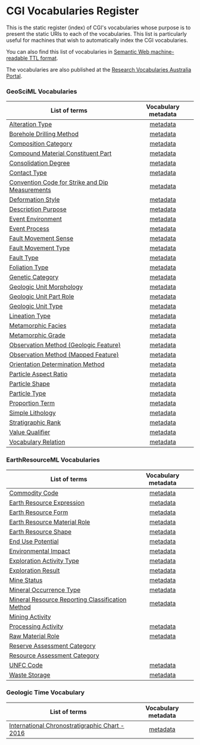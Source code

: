 # CGI Vocabularies Register
This is the static register (index) of CGI's vocabularies whose purpose is to present the static URIs to each of the vocabularies. This list is particularly useful for machines that wish to automatically index the CGI vocabularies.

You can also find this list of vocabularies in [Semantic Web machine-readable TTL format](http://resource.geosciml.org/def/voc/?_format=text/turtle).

The vocabularies are also published at the [Research Vocabularies Australia Portal](https://vocabs.ands.org.au/search/#!/?q=&p=1&publisher=CGI%20Geoscience%20Terminology%20Working%20Group).

### GeoSciML Vocabularies

List of terms  | Vocabulary metadata  | 
 ------------ | :-----------: |
[Alteration Type](http://vocabs.ga.gov.au/cgi/sissvoc/alteration-type/concept.html?_pageSize=50&_page=0&_view=concept&_sort=prefLabel) | [metadata](http://resource.geosciml.org/classifierscheme/cgi/2016.01/alterationtype) |
[Borehole Drilling Method](http://vocabs.ga.gov.au/cgi/sissvoc/borehole-drilling-method/concept.html?_pageSize=50&_page=0&_view=concept&_sort=prefLabel)   |  [metadata](http://resource.geosciml.org/classifierscheme/cgi/2016.01/boreholedrillingmethod)    |  
[Composition Category](http://vocabs.ga.gov.au/cgi/sissvoc/composition-category/concept.html?_pageSize=50&_page=0&_view=concept&_sort=prefLabel)   |  [metadata](http://resource.geosciml.org/classifierscheme/cgi/2016.01/compositioncategory)    |
[Compound Material Constituent Part](http://vocabs.ga.gov.au/cgi/sissvoc/compound-material-constituent-part/concept.html?_pageSize=50&_page=0&_view=concept&_sort=prefLabel)   |  [metadata](http://resource.geosciml.org/classifierscheme/cgi/2016.01/compoundmaterialconstituentpartrole)    |
[Consolidation Degree](http://vocabs.ga.gov.au/cgi/sissvoc/consolidation-degree/concept.html?_pageSize=50&_page=0&_view=concept&_sort=prefLabel)   |  [metadata](http://resource.geosciml.org/classifierscheme/cgi/2016.01/consolidationdegree)    |
[Contact Type](http://vocabs.ga.gov.au/cgi/sissvoc/contact-type/concept.html?_pageSize=50&_page=0&_view=concept&_sort=prefLabel) |  [metadata](http://resource.geosciml.org/classifierscheme/cgi/2016.01/contacttype) |
[Convention Code for Strike and Dip Measurements](http://vocabs.ga.gov.au/cgi/sissvoc/convention-code-for-strike-and-dip-measurements/concept.html?_pageSize=50&_page=0&_view=concept&_sort=prefLabel)   |  [metadata](http://resource.geosciml.org/classifierscheme/cgi/2016.01/conventioncode)    |
[Deformation Style](http://vocabs.ga.gov.au/cgi/sissvoc/deformation-style/concept.html?_pageSize=50&_page=0&_view=concept&_sort=prefLabel)   | [metadata](http://resource.geosciml.org/classifierscheme/cgi/2016.01/deformationstyle)    |
[Description Purpose](http://vocabs.ga.gov.au/cgi/sissvoc/description-purpose/concept.html?_pageSize=50&_page=0&_view=concept&_sort=prefLabel)   |  [metadata](http://resource.geosciml.org/classifierscheme/cgi/2016.01/descriptionpurpose)    |
[Event Environment](http://vocabs.ga.gov.au/cgi/sissvoc/event-environment/concept.html?_pageSize=50&_page=0&_view=concept&_sort=prefLabel)   |  [metadata](http://resource.geosciml.org/classifierscheme/cgi/2016.01/eventenvironment)    |
[Event Process](http://vocabs.ga.gov.au/cgi/sissvoc/event-process/concept.html?_pageSize=50&_page=0&_view=concept&_sort=prefLabel)   |  [metadata](http://resource.geosciml.org/classifierscheme/cgi/2016.01/eventprocess)    |
[Fault Movement Sense](http://vocabs.ga.gov.au/cgi/sissvoc/fault-movement-sense/concept.html?_pageSize=50&_page=0&_view=concept&_sort=prefLabel)   |  [metadata](http://resource.geosciml.org/classifierscheme/cgi/2016.01/faultmovementsense)    |
[Fault Movement Type](http://vocabs.ga.gov.au/cgi/sissvoc/fault-movement-type/concept.html?_pageSize=50&_page=0&_view=concept&_sort=prefLabel)   |  [metadata](http://resource.geosciml.org/classifierscheme/cgi/2016.01/faultmovementtype)    |
[Fault Type](http://vocabs.ga.gov.au/cgi/sissvoc/fault-type/concept.html?_pageSize=50&_page=0&_view=concept&_sort=prefLabel)   |  [metadata](http://resource.geosciml.org/classifierscheme/cgi/2016.01/faulttype)    |
[Foliation Type](http://vocabs.ga.gov.au/cgi/sissvoc/foliation-type/concept.html?_pageSize=50&_page=0&_view=concept&_sort=prefLabel)   |  [metadata](http://resource.geosciml.org/classifierscheme/cgi/2016.01/foliationtype)    |
[Genetic Category](http://vocabs.ga.gov.au/cgi/sissvoc/genetic-category/concept.html?_pageSize=50&_page=0&_view=concept&_sort=prefLabel)   |  [metadata](http://resource.geosciml.org/classifierscheme/cgi/2016.01/geneticcategory)    |
[Geologic Unit Morphology](http://vocabs.ga.gov.au/cgi/sissvoc/geologic-unit-morphology/concept.html?_pageSize=50&_page=0&_view=concept&_sort=prefLabel)   |  [metadata](http://resource.geosciml.org/classifierscheme/cgi/2016.01/geologicunitmorphology)    |
[Geologic Unit Part Role](http://vocabs.ga.gov.au/cgi/sissvoc/geologic-unit-part-role/concept.html?_pageSize=50&_page=0&_view=concept&_sort=prefLabel)   |  [metadata](http://resource.geosciml.org/classifierscheme/cgi/2016.01/geologicunitpartrole)    |
[Geologic Unit Type](http://vocabs.ga.gov.au/cgi/sissvoc/geologic-unit-type/concept.html?_pageSize=50&_page=0&_view=concept&_sort=prefLabel)  |[metadata](http://resource.geosciml.org/classifierscheme/cgi/2016.01/geologicunittype) |
[Lineation Type](http://vocabs.ga.gov.au/cgi/sissvoc/lineation-type/concept.html?_pageSize=50&_page=0&_view=concept&_sort=prefLabel) | [metadata](http://resource.geosciml.org/classifierscheme/cgi/2016.01/lineationtype)    |
[Metamorphic Facies](http://vocabs.ga.gov.au/cgi/sissvoc/metamorphic-facies/concept.html?_pageSize=50&_page=0&_view=concept&_sort=prefLabel) |  [metadata](http://resource.geosciml.org/classifierscheme/cgi/2016.01/metamorphicfacies)  |
[Metamorphic Grade](http://vocabs.ga.gov.au/cgi/sissvoc/metamorphic-grade/concept.html?_pageSize=50&_page=0&_view=concept&_sort=prefLabel)   |  [metadata](http://resource.geosciml.org/classifierscheme/cgi/2016.01/metamorphic-grade)   |
[Observation Method (Geologic Feature)](http://vocabs.ga.gov.au/cgi/sissvoc/observation-method-geologic-feature/concept.html?_pageSize=50&_page=0&_view=concept&_sort=prefLabel)   |  [metadata](http://resource.geosciml.org/classifierscheme/cgi/2016.01/geologicfeatureobservationmethod)    |
[Observation Method (Mapped Feature)](http://vocabs.ga.gov.au/cgi/sissvoc/observation-method-mapped-feature/concept.html?_pageSize=50&_page=0&_view=concept&_sort=prefLabel)   |  [metadata](http://resource.geosciml.org/classifierscheme/cgi/2016.01/mappedfeatureobservationmethod)    |
[Orientation Determination Method](http://vocabs.ga.gov.au/cgi/sissvoc/orientation-determination-method/concept.html?_pageSize=50&_page=0&_view=concept&_sort=prefLabel)   |  [metadata](http://resource.geosciml.org/classifierscheme/cgi/2016.01/determinationmethodorientation)    |
[Particle Aspect Ratio](http://vocabs.ga.gov.au/cgi/sissvoc/particle-aspect-ratio/concept.html?_pageSize=50&_page=0&_view=concept&_sort=prefLabel)   |  [metadata](http://resource.geosciml.org/classifierscheme/cgi/2016.01/particleaspectratio)    |
[Particle Shape](http://vocabs.ga.gov.au/cgi/sissvoc/particle-shape/concept.html?_pageSize=50&_page=0&_view=concept&_sort=prefLabel)   |  [metadata](http://resource.geosciml.org/classifierscheme/cgi/2016.01/particleshape)  |
[Particle Type](http://vocabs.ga.gov.au/cgi/sissvoc/particle-type/concept.html?_pageSize=50&_page=0&_view=concept&_sort=prefLabel)   |  [metadata](http://resource.geosciml.org/classifierscheme/cgi/2016.01/particletype)  |
[Proportion Term](http://vocabs.ga.gov.au/cgi/sissvoc/proportion-term/concept.html?_pageSize=50&_page=0&_view=concept&_sort=prefLabel)   |  [metadata](http://resource.geosciml.org/classifierscheme/cgi/2016.01/proportionterm)  |
[Simple Lithology](http://vocabs.ga.gov.au/cgi/sissvoc/simple-lithology/concept.html?_pageSize=50&_page=0&_view=concept&_sort=prefLabel)   |  [metadata](http://resource.geosciml.org/classifierscheme/cgi/2016.01/simplelithology)  |
[Stratigraphic Rank](http://vocabs.ga.gov.au/cgi/sissvoc/stratigraphic-rank/concept.html?_pageSize=50&_page=0&_view=concept&_sort=prefLabel) |[metadata](http://resource.geosciml.org/classifierscheme/cgi/2016.01/stratigraphicrank)  |
[Value Qualifier](http://vocabs.ga.gov.au/cgi/sissvoc/value-qualifier/concept.html?_pageSize=50&_page=0&_view=concept&_sort=prefLabel)   |  [metadata](http://resource.geosciml.org/classifierscheme/cgi/2016.01/valuequalifier)    |
[Vocabulary Relation](http://vocabs.ga.gov.au/cgi/sissvoc/vocabulary-relation/concept.html?_pageSize=50&_page=0&_view=concept&_sort=prefLabel)   |  [metadata](http://resource.geosciml.org/classifierscheme/cgi/2016.01/vocabularyrelation)    ||

### EarthResourceML Vocabularies

List of terms  | Vocabulary metadata  | 
 ------------ | :-----------: | 
[Commodity Code](http://vocabs.ga.gov.au/cgi/sissvoc/commodity-code/concept.html?_pageSize=50&_page=0&_view=concept&_sort=prefLabel)   |  [metadata](http://resource.geosciml.org/classifierscheme/cgi/2016.01/commodity-code)  |
[Earth Resource Expression](http://vocabs.ga.gov.au/cgi/sissvoc/earth-resource-expression/concept.html?_pageSize=50&_page=0&_view=concept&_sort=prefLabel)   |  [metadata](http://resource.geosciml.org/classifierscheme/cgi/2016.01/earth-resource-expression)    |
[Earth Resource Form](http://vocabs.ga.gov.au/cgi/sissvoc/earth-resource-form/concept.html?_pageSize=50&_page=0&_view=concept&_sort=prefLabel)   |  [metadata](http://resource.geosciml.org/classifierscheme/cgi/2016.02/earth-resource-form)    |
[Earth Resource Material Role](http://vocabs.ga.gov.au/cgi/sissvoc/earth-resource-material-role/concept.html?_pageSize=50&_page=0&_view=concept&_sort=prefLabel)   |  [metadata](http://resource.geosciml.org/classifierscheme/cgi/2016.01/earth-resource-material-role)    |
[Earth Resource Shape](http://vocabs.ga.gov.au/cgi/sissvoc/earth-resource-shape/concept.html?_pageSize=50&_page=0&_view=concept&_sort=prefLabel)   |  [metadata](http://resource.geosciml.org/classifierscheme/cgi/2016.01/earth-resource-shape)    |
[End Use Potential](http://vocabs.ga.gov.au/cgi/sissvoc/end-use-potential/concept.html?_pageSize=50&_page=0&_view=concept&_sort=prefLabel)   |  [metadata](http://resource.geosciml.org/classifierscheme/cgi/2016.01/end-use-potential) |
[Environmental Impact](http://vocabs.ga.gov.au/cgi/sissvoc/environmental-impact/concept.html?_pageSize=50&_page=0&_view=concept&_sort=prefLabel)   |  [metadata](http://resource.geosciml.org/classifierscheme/cgi/2016.01/environmental-impact)    |
[Exploration Activity Type](http://vocabs.ga.gov.au/cgi/sissvoc/exploration-activity-type/concept.html?_pageSize=50&_page=0&_view=concept&_sort=prefLabel)   |  [metadata](http://resource.geosciml.org/classifierscheme/cgi/2016.01/exploration-activity-type)    |
[Exploration Result](http://vocabs.ga.gov.au/cgi/sissvoc/exploration-result/concept.html?_pageSize=50&_page=0&_view=concept&_sort=prefLabel)   |  [metadata](http://resource.geosciml.org/classifierscheme/cgi/2016.01/exploration-result)    |
[Mine Status](http://vocabs.ga.gov.au/cgi/sissvoc/mine-status/concept.html?_pageSize=50&_page=0&_view=concept&_sort=prefLabel)   |  [metadata](http://resource.geosciml.org/classifierscheme/cgi/2016.01/mine-status)  |
[Mineral Occurrence Type](http://vocabs.ga.gov.au/cgi/sissvoc/mineral-occurrence-type/concept.html?_pageSize=50&_page=0&_view=concept&_sort=prefLabel)   |  [metadata](http://resource.geosciml.org/classifierscheme/cgi/2016.01/mineral-occurrence-type)    |
[Mineral Resource Reporting Classification Method](http://vocabs.ga.gov.au/cgi/sissvoc/mineral-resource-reporting-classification-method/concept.html?_pageSize=50&_page=0&_view=concept&_sort=prefLabel)   |  [metadata](http://resource.geosciml.org/classifierscheme/cgi/2016.01/mineral-resource-reporting-classification-method)    |
[Mining Activity](http://resource.geosciml.org/classifierscheme/cgi/2016.01/mining-activity)  |
[Processing Activity](http://vocabs.ga.gov.au/cgi/sissvoc/processing-activity/concept.html?_pageSize=50&_page=0&_view=concept&_sort=prefLabel)  |[metadata](http://resource.geosciml.org/classifierscheme/cgi/2016.01/processing-activity) |
[Raw Material Role](http://vocabs.ga.gov.au/cgi/sissvoc/raw-material-role/concept.html?_pageSize=50&_page=0&_view=concept&_sort=prefLabel)   |  [metadata](http://resource.geosciml.org/classifierscheme/cgi/2016.01/raw-material-role) |
[Reserve Assessment Category](http://resource.geosciml.org/classifierscheme/cgi/2016.01/reserve-assessment-category)|
[Resource Assessment Category](http://resource.geosciml.org/classifierscheme/cgi/2016.01/resource-assessment-category) |
[UNFC Code](http://vocabs.ga.gov.au/cgi/sissvoc/unfc-code/concept.html?_pageSize=50&_page=0&_view=concept&_sort=prefLabel)   |  [metadata](http://resource.geosciml.org/classifierscheme/cgi/2016.01/unfc-code)  |
[Waste Storage](http://vocabs.ga.gov.au/cgi/sissvoc/waste-storage/concept.html?_pageSize=50&_page=0&_view=concept&_sort=prefLabel)   |  [metadata](http://resource.geosciml.org/classifierscheme/cgi/2016.01/waste-storage)    ||

### Geologic Time Vocabulary

List of terms  | Vocabulary metadata  | 
 ------------ | :-----------: | 
[International Chronostratigraphic Chart - 2016](http://vocabs.ands.org.au/repository/api/lda/csiro/international-chronostratigraphic-chart-2016/2016-12-v3/concept.html?_pageSize=50&_page=0&_view=concept&_sort=label) | [metadata](http://vocabs.ands.org.au/repository/api/lda/csiro/international-chronostratigraphic-chart-2016/2016-12-v3/resource?uri=http://resource.geosciml.org/vocabulary/timescale/isc2016-12) ||
